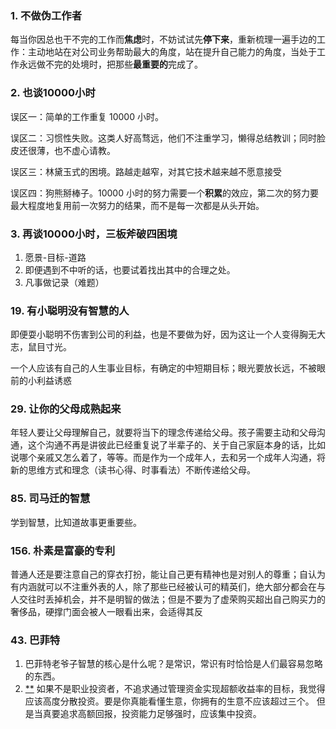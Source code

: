 ### 1. 不做伪工作者

每当你因总也干不完的工作而**焦虑**时，不妨试试先**停下来**，重新梳理一遍手边的工作：主动地站在对公司业务帮助最大的角度，站在提升自己能力的角度，当处于工作永远做不完的处境时，把那些**最重要的**完成了。

### 2. 也谈10000小时

误区一：简单的工作重复 10000 小时。

误区二：习惯性失败。这类人好高骛远，他们不注重学习，懒得总结教训；同时脸皮还很薄，也不虚心请教。

误区三：林黛玉式的困境。路越走越窄，对其它技术越来越不愿意接受

误区四：狗熊掰棒子。10000 小时的努力需要一个**积累**的效应，第二次的努力要最大程度地复用前一次努力的结果，而不是每一次都是从头开始。

### 3. 再谈10000小时，三板斧破四困境

1. 愿景-目标-道路
2. 即便遇到不中听的话，也要试着找出其中的合理之处。
3. 凡事做记录（难题）

### 19. 有小聪明没有智慧的人

即便耍小聪明不伤害到公司的利益，也是不要做为好，因为这让一个人变得胸无大志，鼠目寸光。

一个人应该有自己的人生事业目标，有确定的中短期目标；眼光要放长远，不被眼前的小利益诱惑

### 29. 让你的父母成熟起来

年轻人要让父母理解自己，就要将当下的理念传递给父母。孩子需要主动和父母沟通，这个沟通不再是讲彼此已经重复说了半辈子的、关于自己家庭本身的话，比如说哪个亲戚又怎么着了，等等。而是作为一个成年人，去和另一个成年人沟通，将新的思维方式和理念（读书心得、时事看法）不断传递给父母。

### 85. 司马迁的智慧

学到智慧，比知道故事更重要些。

### 156. 朴素是富豪的专利

普通人还是要注意自己的穿衣打扮，能让自己更有精神也是对别人的尊重；自认为有内涵就可以不注重外表的人，除了那些已经被认可的精英们，绝大部分都会在与人交往时丢掉机会，并不是明智的做法；但是不要为了虚荣购买超出自己购买力的奢侈品，硬撑门面会被人一眼看出来，会适得其反

### 43. 巴菲特

1. 巴菲特老爷子智慧的核心是什么呢？是常识，常识有时恰恰是人们最容易忽略的东西。
2. [**](http://mp.weixin.qq.com/s?__biz=MzA5OTIwMDYyOA==&mid=2649325767&idx=1&sn=a917f009bde8121ec87b7a5c2410deb8&chksm=8898dbdcbfef52ca9bd2f5c08427ed7d058208be9497061f98744df926123e673b99ff77edb0&mpshare=1&scene=24&srcid=1210jB64z2ue67qJpeXK3ZcC#rd) 如果不是职业投资者，不追求通过管理资金实现超额收益率的目标，我觉得应该高度分散投资。要是你真能看懂生意，你拥有的生意不应该超过三个。 但是当真要追求高额回报，投资能力足够强时，应该集中投资。

